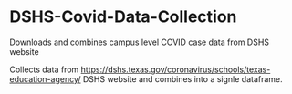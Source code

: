 # DSHS-Covid-Data-Collection
Downloads and combines campus level COVID case data from DSHS website

Collects data from https://dshs.texas.gov/coronavirus/schools/texas-education-agency/ DSHS website and combines into a signle dataframe. 

